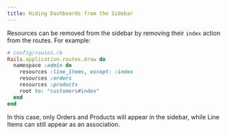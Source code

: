 ```yaml
---
title: Hiding Dashboards from the Sidebar
---
```


Resources can be removed from the sidebar by removing their `index` action
from the routes. For example:

```ruby
# config/routes.rb
Rails.application.routes.draw do
  namespace :admin do
    resources :line_items, except: :index
    resources :orders
    resources :products
    root to: "customers#index"
  end
end
```

In this case, only Orders and Products will appear in the sidebar, while
Line Items can still appear as an association.
